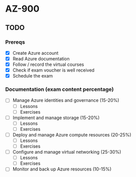 # AZ-900

## TODO

### Prereqs  

- [X] Create Azure account  
- [X] Read Azure documentation  
- [X] Follow / record the virtual courses  
- [X] Check if exam voucher is well received  
- [X] Schedule the exam    

### Documentation (exam content percentage)

- [ ] Manage Azure identities and governance (15-20%)  
  - [ ] Lessons  
  - [ ] Exercises  
- [ ] Implement and manage storage (15-20%)  
  - [ ] Lessons  
  - [ ] Exercises  
- [ ] Deploy and manage Azure compute resources (20-25%)  
  - [ ] Lessons  
  - [ ] Exercises  
- [ ] Configure and manage virtual networking (25-30%)  
  - [ ] Lessons  
  - [ ] Exercises  
- [ ] Monitor and back up Azure resources (10-15%)   